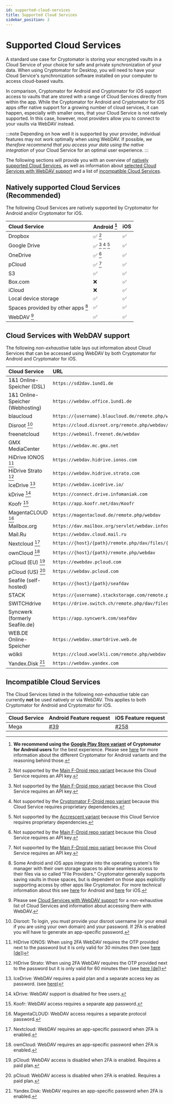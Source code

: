 ```yaml
---
id: supported-cloud-services
title: Supported Cloud Services
sidebar_position: 2
---
```


# Supported Cloud Services

A standard use case for Cryptomator is storing your encrypted vaults in a Cloud Service of your choice for
safe and private synchronization of your data. When using Cryptomator for Desktop, you will need to have your
Cloud Service's synchronization software installed on your computer to access cloud-based vaults.

In comparison, Cryptomator for Android and Cryptomator for iOS support access to vaults that are stored with a range of Cloud Services directly from within the app.
While the Cryptomator for Android and Cryptomator for iOS apps offer native support for a growing number of cloud services, it can happen, especially with smaller ones, that your Cloud Service is not natively supported.
In this case, however, most providers allow you to connect to your vaults via WebDAV instead.

:::note
Depending on how well it is supported by your provider, individual features may not work optimally when using WebDAV.
If possible, *we therefore recommend that you access your data using the native integration* of your Cloud Service for an optimal user experience.
:::

The following sections will provide you with an overview of [natively supported Cloud Services](#natively-supported-cloud-services-recommended), as well as information about [selected Cloud Services with WebDAV support](#cloud-services-with-webdav-support) and a list of [incompatible Cloud Services](#incompatible-cloud-services).

## Natively supported Cloud Services (Recommended)

The following Cloud Services are natively supported by Cryptomator for Android and/or Cryptomator for iOS.

| Cloud Service | Android [^1] | iOS |
|:--------------|:-------------|:----|
| Dropbox | ✅ [^2] | ✅ |
| Google Drive | ✅ [^2] [^3] [^4] | ✅ |
| OneDrive | ✅ [^2] | ✅ |
| pCloud | ✅ [^2] | ✅ |
| S3 | ✅ | ✅ |
| Box.com | ❌ | ✅ |
| iCloud | ❌ | ✅ |
| Local device storage | ✅ | ✅ |
| Spaces provided by other apps [^5] | ✅ | ✅ |
| WebDAV [^6] | ✅ | ✅ |

[^1]: **We recommend using the** [**Google Play Store variant**](../android/setup.md#google-play-store) **of Cryptomator for Android users** for the best experience. Please see [here](../android/setup.md#variant-differences) for more information about the different Cryptomator for Android variants and the reasoning behind those.

[^2]: Not supported by the [Main F-Droid repo variant](../android/setup.md#f-droid-main-repository) because this Cloud Service requires an API key.

[^3]: Not supported by the [Cryptomator F-Droid repo variant](../android/setup.md#f-droid-repository) because this Cloud Service requires proprietary dependencies.

[^4]: Not supported by the [Accrescent variant](../android/setup.md#accrescent) because this Cloud Service requires proprietary dependencies.

[^5]: Some Android and iOS apps integrate into the operating system's file manager with their own storage spaces to allow seamless access to their files via so called "File Providers." Cryptomator generally supports saving vaults in those spaces, but is dependent on those apps explicitly supporting access by other apps like Cryptomator. For more technical information about this see [here](https://github.com/cryptomator/android/issues/553) for Android and [here](https://github.com/cryptomator/ios/issues/51) for iOS.

[^6]: Please see [Cloud Services with WebDAV support](#cloud-services-with-webdav-support) for a non-exhaustive list of Cloud Services and information about accessing them with WebDAV.

## Cloud Services with WebDAV support

The following *non-exhaustive* table lays out information about Cloud Services that can be accessed using WebDAV by both Cryptomator for Android and Cryptomator for iOS.

| Cloud Service | URL |
|:--------------|:----|
| 1&1 Online-Speicher (DSL) | `https://sd2dav.1und1.de` |
| 1&1 Online-Speicher (Webhosting) | `https://webdav.office.1und1.de` |
| blaucloud | `https://{username}.blaucloud.de/remote.php/webdav` |
| Disroot [^7] | `https://cloud.disroot.org/remote.php/webdav/` |
| freenetcloud | `https://webmail.freenet.de/webdav` |
| GMX MediaCenter | `https://webdav.mc.gmx.net` |
| HiDrive IONOS [^8] | `https://webdav.hidrive.ionos.com` |
| HiDrive Strato [^9] | `https://webdav.hidrive.strato.com` |
| IceDrive [^10] | `https://webdav.icedrive.io/` |
| kDrive [^11] | `https://connect.drive.infomaniak.com` |
| Koofr [^12] | `https://app.koofr.net/dav/Koofr` |
| MagentaCLOUD [^13] | `https://magentacloud.de/remote.php/webdav` |
| Mailbox.org | `https://dav.mailbox.org/servlet/webdav.infostore/` |
| Mail.Ru | `https://webdav.cloud.mail.ru` |
| Nextcloud [^14] | `https://{host}/{path}/remote.php/dav/files/{username}` |
| ownCloud [^15] | `https://{host}/{path}/remote.php/webdav` |
| pCloud (EU) [^16] | `https://ewebdav.pcloud.com` |
| pCloud (US) [^16] | `https://webdav.pcloud.com` |
| Seafile (self-hosted) | `https://{host}/{path}/seafdav` |
| STACK | `https://{username}.stackstorage.com/remote.php/webdav` |
| SWITCHdrive | `https://drive.switch.ch/remote.php/dav/files/{username}` |
| Syncwerk (formerly Seafile.de) | `https://app.syncwerk.com/seafdav` |
| WEB.DE Online-Speicher | `https://webdav.smartdrive.web.de` |
| wölkli | `https://cloud.woelkli.com/remote.php/webdav` |
| Yandex.Disk [^17] | `https://webdav.yandex.com` |

[^7]: Disroot: To login, you must provide your disroot username (or your email if you are using your own domain) and your password. If 2FA is enabled you will have to generate an app-specific password.

[^8]: HiDrive IONOS: When using 2FA WebDAV requires the OTP provided next to the password but it is only valid for 30 minutes then (see [here \[de\]](https://www.ionos.de/hilfe/hidrive/sicherheit-in-hidrive/aktivieren-der-zwei-faktor-authentifizierung/))

[^9]: HiDrive Strato: When using 2FA WebDAV requires the OTP provided next to the password but it is only valid for 60 minutes then (see [here \[de\]](https://www.strato.de/faq/cloud-speicher/2-Faktor-Authentifizierung/))

[^10]: IceDrive: WebDAV requires a paid plan and a separate access key as password. (see [here](https://icedrive.net/help/account/does-icedrive-support-webdav))

[^11]: kDrive: WebDAV support is disabled for free users.

[^12]: Koofr: WebDAV access requires a separate app password.

[^13]: MagentaCLOUD: WebDAV access requires a separate protocol password.

[^14]: Nextcloud: WebDAV requires an app-specific password when 2FA is enabled.

[^15]: ownCloud: WebDAV requires an app-specific password when 2FA is enabled.

[^16]: pCloud: WebDAV access is disabled when 2FA is enabled. Requires a paid plan.

[^17]: Yandex.Disk: WebDAV requires an app-specific password when 2FA is enabled.

## Incompatible Cloud Services

The Cloud Services listed in the following *non-exhaustive* table can currently **not** be used natively or via WebDAV.
This applies to both Cryptomator for Android and Cryptomator for iOS.

| Cloud Service | Android Feature request | iOS Feature request |
|:--------------|:------------------------|:--------------------|
| Mega | [#39](https://github.com/cryptomator/android/issues/39) | [#258](https://github.com/cryptomator/ios/issues/258) |
